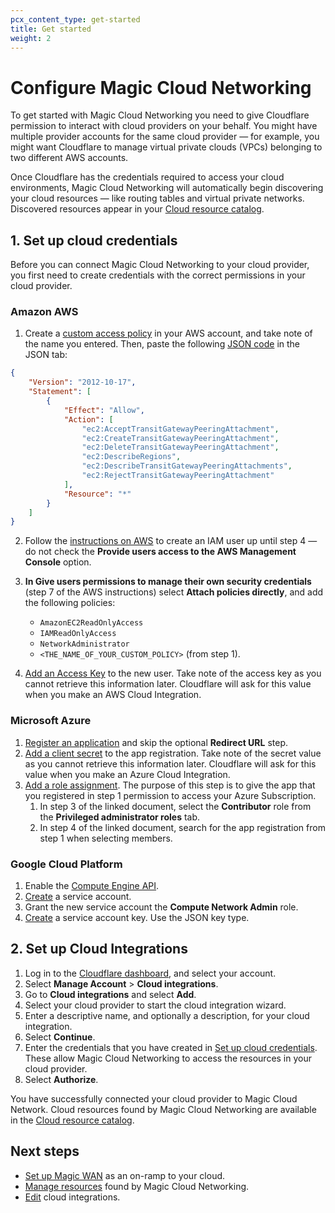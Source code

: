 ```yaml
---
pcx_content_type: get-started
title: Get started
weight: 2
---
```


# Configure Magic Cloud Networking

To get started with Magic Cloud Networking you need to give Cloudflare permission to interact with cloud providers on your behalf. You might have multiple provider accounts for the same cloud provider — for example, you might want Cloudflare to manage virtual private clouds (VPCs) belonging to two different AWS accounts.

Once Cloudflare has the credentials required to access your cloud environments, Magic Cloud Networking will automatically begin discovering your cloud resources — like routing tables and virtual private networks. Discovered resources appear in your [Cloud resource catalog](/magic-cloud-networking/manage-resources/#cloud-resource-catalog).

## 1. Set up cloud credentials

Before you can connect Magic Cloud Networking to your cloud provider, you first need to create credentials with the correct permissions in your cloud provider.

### Amazon AWS

1. Create a [custom access policy](https://docs.aws.amazon.com/IAM/latest/UserGuide/access_policies_create-console.html) in your AWS account, and take note of the name you entered. Then, paste the following [JSON code](https://docs.aws.amazon.com/IAM/latest/UserGuide/reference_policies_elements_version.html) in the JSON tab:

```json
{
    "Version": "2012-10-17",
    "Statement": [
        {
            "Effect": "Allow",
            "Action": [
                "ec2:AcceptTransitGatewayPeeringAttachment",
                "ec2:CreateTransitGatewayPeeringAttachment",
                "ec2:DeleteTransitGatewayPeeringAttachment",
                "ec2:DescribeRegions",
                "ec2:DescribeTransitGatewayPeeringAttachments",
                "ec2:RejectTransitGatewayPeeringAttachment"
            ],
            "Resource": "*"
        }
    ]
}
```

2. Follow the [instructions on AWS](https://docs.aws.amazon.com/IAM/latest/UserGuide/id_users_create.html) to create an IAM user up until step 4 — do not check the **Provide users access to the AWS Management Console** option.

3. **In Give users permissions to manage their own security credentials** (step 7 of the AWS instructions) select **Attach policies directly**, and add the following policies:
    - `AmazonEC2ReadOnlyAccess`
    - `IAMReadOnlyAccess`
    - `NetworkAdministrator`
    - `<THE_NAME_OF_YOUR_CUSTOM_POLICY>` (from step 1).

4. [Add an Access Key](https://docs.aws.amazon.com/IAM/latest/UserGuide/id_credentials_access-keys.html) to the new user. Take note of the access key as you cannot retrieve this information later. Cloudflare will ask for this value when you make an AWS Cloud Integration.

### Microsoft Azure

1. [Register an application](https://learn.microsoft.com/en-us/entra/identity-platform/quickstart-register-app#register-an-application) and skip the optional **Redirect URL** step.
2. [Add a client secret](https://learn.microsoft.com/en-us/entra/identity-platform/quickstart-register-app#add-a-client-secret) to the app registration. Take note of the secret value as you cannot retrieve this information later. Cloudflare will ask for this value when you make an Azure Cloud Integration.
3. [Add a role assignment](https://learn.microsoft.com/en-us/azure/role-based-access-control/role-assignments-portal). The purpose of this step is to give the app that you registered in step 1 permission to access your Azure Subscription.
    1. In step 3 of the linked document, select the **Contributor** role from the **Privileged administrator roles** tab.
    2. In step 4 of the linked document, search for the app registration from step 1 when selecting members.

### Google Cloud Platform

1. Enable the [Compute Engine API](https://cloud.google.com/apis/docs/getting-started#enabling_apis).
2. [Create](https://cloud.google.com/iam/docs/service-accounts-create) a service account.
3. Grant the new service account the **Compute Network Admin** role.
4. [Create](https://cloud.google.com/iam/docs/keys-create-delete) a service account key. Use the JSON key type.

## 2. Set up Cloud Integrations

1. Log in to the [Cloudflare dashboard](https://dash.cloudflare.com/), and select your account.
2. Select **Manage Account** > **Cloud integrations**.
3. Go to **Cloud integrations** and select **Add**.
4. Select your cloud provider to start the cloud integration wizard.
5. Enter a descriptive name, and optionally a description, for your cloud integration.
6. Select **Continue**.
7. Enter the credentials that you have created in [Set up cloud credentials](#1-set-up-cloud-credentials). These allow Magic Cloud Networking to access the resources in your cloud provider.
8. Select **Authorize**.

You have successfully connected your cloud provider to Magic Cloud Network. Cloud resources found by Magic Cloud Networking are available in the [Cloud resource catalog](/magic-cloud-networking/manage-resources/#cloud-resource-catalog).

## Next steps

- [Set up Magic WAN](/magic-cloud-networking/cloud-on-ramps/) as an on-ramp to your cloud.
- [Manage resources](/magic-cloud-networking/manage-resources/) found by Magic Cloud Networking.
- [Edit](/magic-cloud-networking/manage-resources/#edit-cloud-integrations) cloud integrations.